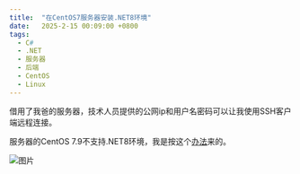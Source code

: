 ```yaml
---
title:  "在CentOS7服务器安装.NET8环境"
date:   2025-2-15 00:09:00 +0800
tags:
  - C#
  - .NET
  - 服务器
  - 后端
  - CentOS
  - Linux
---
```


借用了我爸的服务器，技术人员提供的公网ip和用户名密码可以让我使用SSH客户端远程连接。

服务器的CentOS 7.9不支持.NET8环境，我是按这个[办法](https://www.cnblogs.com/wintertone/p/18390382)来的。

![图片]({{site.baseurl}}/assets/images/20250215.png)